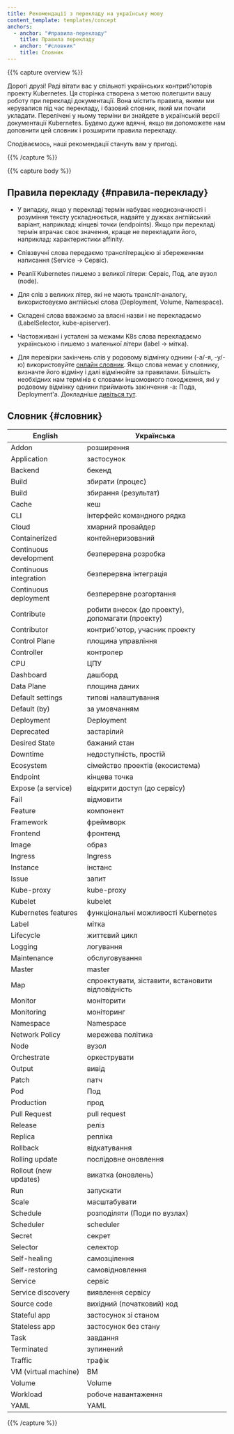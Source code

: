 ```yaml
---
title: Рекомендації з перекладу на українську мову
content_template: templates/concept
anchors:
  - anchor: "#правила-перекладу"
    title: Правила перекладу
  - anchor: "#словник"
    title: Словник
---
```


{{% capture overview %}}

Дорогі друзі! Раді вітати вас у спільноті українських контриб'юторів проекту Kubernetes. Ця сторінка створена з метою полегшити вашу роботу при перекладі документації. Вона містить правила, якими ми керувалися під час перекладу, і базовий словник, який ми почали укладати. Перелічені у ньому терміни ви знайдете в українській версії документації Kubernetes. Будемо дуже вдячні, якщо ви допоможете нам доповнити цей словник і розширити правила перекладу.

Сподіваємось, наші рекомендації стануть вам у пригоді.

{{% /capture %}}

{{% capture body %}}

## Правила перекладу {#правила-перекладу}

* У випадку, якщо у перекладі термін набуває неоднозначності і розуміння тексту ускладнюється, надайте у дужках англійський варіант, наприклад: кінцеві точки (endpoints). Якщо при перекладі термін втрачає своє значення, краще не перекладати його, наприклад: характеристики affinity.

* Співзвучні слова передаємо транслітерацією зі збереженням написання (Service -> Сервіс).

* Реалії Kubernetes пишемо з великої літери: Сервіс, Под, але вузол (node).

* Для слів з великих літер, які не мають трансліт-аналогу, використовуємо англійські слова (Deployment, Volume, Namespace).

* Складені слова вважаємо за власні назви і не перекладаємо (LabelSelector, kube-apiserver).

* Частовживані і усталені за межами K8s слова перекладаємо українською і пишемо з маленької літери (label -> мітка).

* Для перевірки закінчень слів у родовому відмінку однини (-а/-я, -у/-ю) використовуйте [онлайн словник](https://slovnyk.ua/). Якщо слова немає у словнику, визначте його відміну і далі відмінюйте за правилами. Більшість необхідних нам термінів є словами іншомовного походження, які у родовому відмінку однини приймають закінчення -а: Пода, Deployment'а. Докладніше [дивіться тут](https://pidruchniki.com/1948041951499/dokumentoznavstvo/vidminyuvannya_imennikiv).

## Словник {#словник}

English | Українська |
--- | --- |
Addon | розширення |
Application | застосунок |
Backend | бекенд |
Build | збирати (процес) |
Build | збирання (результат) |
Cache | кеш |
CLI | інтерфейс командного рядка |
Cloud | хмарний провайдер |
Containerized | контейнеризований |
Continuous development | безперервна розробка |
Continuous integration | безперервна інтеграція |
Continuous deployment | безперервне розгортання |
Contribute | робити внесок (до проекту), допомагати (проекту) |
Contributor | контриб'ютор, учасник проекту |
Control Plane | площина управління |
Controller | контролер |
CPU | ЦПУ |
Dashboard | дашборд |
Data Plane | площина даних |
Default settings | типові налаштування |
Default (by) | за умовчанням |
Deployment | Deployment |
Deprecated | застарілий |
Desired State | бажаний стан |
Downtime | недоступність, простій |
Ecosystem | сімейство проектів (екосистема) |
Endpoint | кінцева точка |
Expose (a service) | відкрити доступ (до сервісу) |
Fail | відмовити |
Feature | компонент |
Framework | фреймворк |
Frontend | фронтенд |
Image | образ |
Ingress | Ingress |
Instance | інстанс |
Issue | запит |
Kube-proxy | kube-proxy |
Kubelet | kubelet |
Kubernetes features | функціональні можливості Kubernetes |
Label | мітка |
Lifecycle | життєвий цикл |
Logging | логування |
Maintenance | обслуговування |
Master | master |
Map | спроектувати, зіставити, встановити відповідність |
Monitor | моніторити |
Monitoring | моніторинг |
Namespace | Namespace |
Network Policy | мережева політика |
Node | вузол |
Orchestrate | оркеструвати |
Output | вивід |
Patch | патч |
Pod | Под |
Production | прод |
Pull Request | pull request |
Release | реліз |
Replica | репліка |
Rollback | відкатування |
Rolling update | послідовне оновлення |
Rollout (new updates) | викатка (оновлень) |
Run | запускати |
Scale | масштабувати |
Schedule | розподіляти (Поди по вузлах) |
Scheduler | scheduler |
Secret | секрет |
Selector | селектор |
Self-healing | самозцілення |
Self-restoring | самовідновлення |
Service | сервіс |
Service discovery | виявлення сервісу |
Source code | вихідний (початковий) код |
Stateful app | застосунок зі станом |
Stateless app | застосунок без стану |
Task | завдання |
Terminated | зупинений |
Traffic | трафік |
VM (virtual machine) | ВМ |
Volume | Volume |
Workload | робоче навантаження |
YAML | YAML |

{{% /capture %}}
